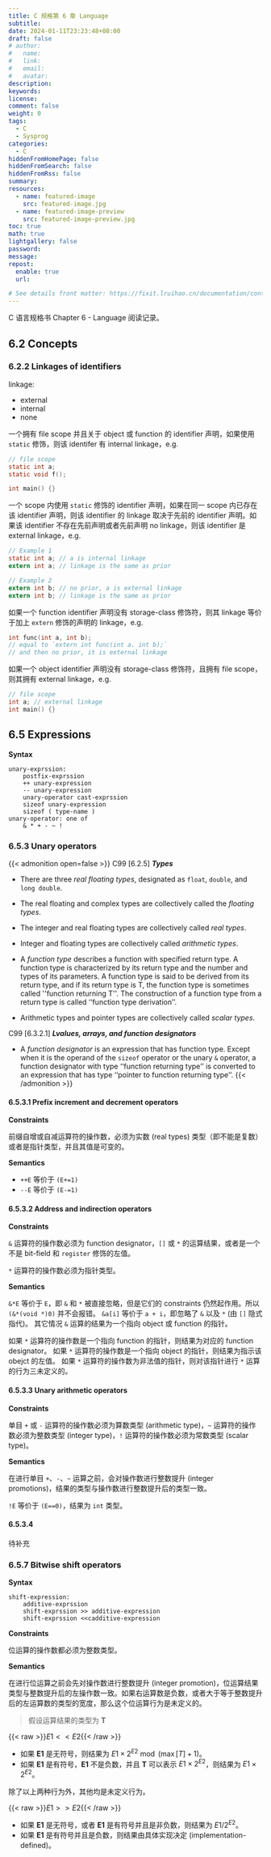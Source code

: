 ```yaml
---
title: C 规格第 6 章 Language
subtitle:
date: 2024-01-11T23:23:48+08:00
draft: false
# author:
#   name:
#   link:
#   email:
#   avatar:
description:
keywords:
license:
comment: false
weight: 0
tags:
  - C
  - Sysprog
categories:
  - C
hiddenFromHomePage: false
hiddenFromSearch: false
hiddenFromRss: false
summary:
resources:
  - name: featured-image
    src: featured-image.jpg
  - name: featured-image-preview
    src: featured-image-preview.jpg
toc: true
math: true
lightgallery: false
password:
message:
repost:
  enable: true
  url:

# See details front matter: https://fixit.lruihao.cn/documentation/content-management/introduction/#front-matter
---
```


C 语言规格书 Chapter 6 - Language 阅读记录。

<!--more-->

## 6.2 Concepts

### 6.2.2 Linkages of identifiers

linkage:
- external
- internal
- none

一个拥有 file scope 并且关于 object 或 function 的 identifier 声明，如果使用 `static` 修饰，则该 identifer 有 internal linkage，e.g.

```c
// file scope
static int a;
static void f();

int main() {}
```

一个 scope 内使用 `static` 修饰的 identifier 声明，如果在同一 scope 内已存在该 identifier 声明，则该 identifier 的 linkage 取决于先前的 identifier 声明。如果该 identifier 不存在先前声明或者先前声明 no linkage，则该 identifier 是 external linkage，e.g.

```c
// Example 1
static int a; // a is internal linkage
extern int a; // linkage is the same as prior

// Example 2
extern int b; // no prior, a is external linkage
extern int b; // linkage is the same as prior
```

如果一个 function identifier 声明没有 storage-class 修饰符，则其 linkage 等价于加上 `extern` 修饰的声明的 linkage，e.g.

```c
int func(int a, int b);
// equal to `extern int func(int a. int b);`
// and then no prior, it is external linkage
```

如果一个 object identifier 声明没有 storage-class 修饰符，且拥有 file scope，则其拥有 external linkage，e.g.

```c
// file scope
int a; // external linkage
int main() {}
```

## 6.5 Expressions

**Syntax**

```
unary-exprssion:
    postfix-exprssion
    ++ unary-expression
    -- unary-expression
    unary-operator cast-exprssion
    sizeof unary-expression
    sizeof ( type-name )
unary-operator: one of
    & * + - ~ !
```

### 6.5.3 Unary operators

{{< admonition open=false >}}
C99 [6.2.5] ***Types***

- There are three *real floating types*, designated as `float`, `double`, and `long double`.

- The real floating and complex types are collectively called the *floating types*.

- The integer and real floating types are collectively called *real types*.

- Integer and floating types are collectively called *arithmetic types*.

- A *function type* describes a function with specified return type. A function type is
characterized by its return type and the number and types of its parameters. A
function type is said to be derived from its return type, and if its return type is T, the
function type is sometimes called ''function returning T''. The construction of a
function type from a return type is called ‘‘function type derivation’’.

- Arithmetic types and pointer types are collectively called *scalar types*.

C99 [6.3.2.1] ***Lvalues, arrays, and function designators***

- A *function designator* is an expression that has function type. Except when it is the
operand of the `sizeof` operator or the unary `&` operator, a function designator with
type ‘‘function returning type’’ is converted to an expression that has type ‘‘pointer to
function returning type’’.
{{< /admonition >}}

#### 6.5.3.1 Prefix increment and decrement operators

**Constraints**

前缀自增或自减运算符的操作数，必须为实数 (real types) 类型（即不能是复数）或者是指针类型，并且其值是可变的。

**Semantics**

- `++E` 等价于 `(E+=1)`
- `--E` 等价于 `(E-=1)`

#### 6.5.3.2 Address and indirection operators

**Constraints**

`&` 运算符的操作数必须为 function designator，`[]` 或 `*` 的运算结果，或者是一个不是 bit-field 和 `register` 修饰的左值。

`*` 运算符的操作数必须为指针类型。

**Semantics**

`&*E` 等价于 `E`，即 `&` 和 `*` 被直接忽略，但是它们的 constraints 仍然起作用。所以 `(&*(void *)0)` 并不会报错。
`&a[i]` 等价于 `a + i`，即忽略了 `&` 以及 `*` (由 `[]` 隐式指代)。
其它情况 `&` 运算的结果为一个指向 object 或 function 的指针。

如果 `*` 运算符的操作数是一个指向 function 的指针，则结果为对应的 function designator。
如果 `*` 运算符的操作数是一个指向 object 的指针，则结果为指示该 obejct 的左值。
如果 `*` 运算符的操作数为非法值的指针，则对该指针进行 `*` 运算的行为三未定义的。

#### 6.5.3.3 Unary arithmetic operators

**Constraints**

单目 `+` 或 `-` 运算符的操作数必须为算数类型 (arithmetic type)，`~` 运算符的操作数必须为整数类型 (integer type)，`!` 运算符的操作数必须为常数类型 (scalar type)。

**Semantics**

在进行单目 `+`、`-`、`~` 运算之前，会对操作数进行整数提升 (integer promotions)，结果的类型与操作数进行整数提升后的类型一致。

`!E` 等价于 `(E==0)`，结果为 `int` 类型。

#### 6.5.3.4 

待补充

### 6.5.7 Bitwise shift operators

**Syntax**

```
shift-expression:
    additive-exprssion
    shift-exprssion >> additive-expression
    shift-exprssion <<cadditive-expression
```

**Constraints**

位运算的操作数都必须为整数类型。

**Semantics**

在进行位运算之前会先对操作数进行整数提升 (integer promotion)，位运算结果类型与整数提升后的左操作数一致。如果右运算数是负数，或者大于等于整数提升后的左运算数的类型的宽度，那么这个位运算行为是未定义的。

> 假设运算结果的类型为 **T**

{{< raw >}}$E1 << E2${{< /raw >}}

- 如果 **E1** 是无符号，则结果为 $E1 \times 2^{E2} \bmod (\max[T] + 1)$。
- 如果 **E1** 是有符号，**E1** 不是负数，并且 **T** 可以表示 $E1 \times 2^{E2}$，则结果为 $E1 \times 2^{E2}$。

除了以上两种行为外，其他均是未定义行为。

{{< raw >}}$E1 >> E2${{< /raw >}}

- 如果 **E1** 是无符号，或者 **E1** 是有符号并且是非负数，则结果为 $E1 / 2^{E2}$。
- 如果 **E1** 是有符号并且是负数，则结果由具体实现决定 (implementation-defined)。


